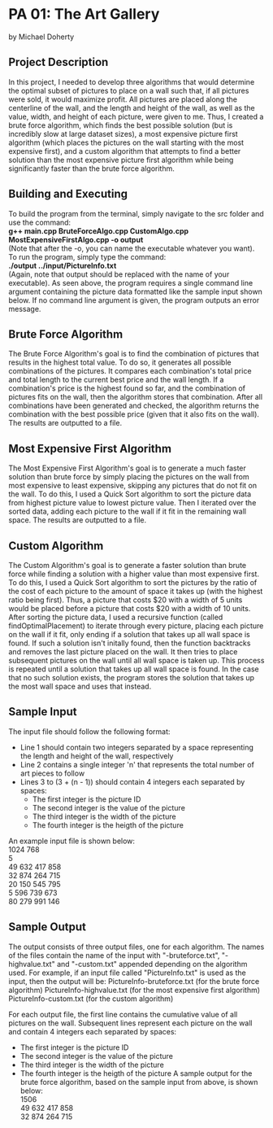 # PA 01: The Art Gallery
 by Michael Doherty

## Project Description
In this project, I needed to develop three algorithms that would determine the optimal subset of pictures to place on a wall such that, if all pictures were sold, it would maximize profit. All pictures are placed along the centerline of the wall, and the length and height of the wall, as well as the value, width, and height of each picture, were given to me. Thus, I created a brute force algorithm, which finds the best possible solution (but is incredibly slow at large dataset sizes), a most expensive picture first algorithm (which places the pictures on the wall starting with the most expensive first), and a custom algorithm that attempts to find a better solution than the most expensive picture first algorithm while being significantly faster than the brute force algorithm.

## Building and Executing
To build the program from the terminal, simply navigate to the src folder and use the command:  
**g++ main.cpp BruteForceAlgo.cpp CustomAlgo.cpp MostExpensiveFirstAlgo.cpp -o output**  
(Note that after the -o, you can name the executable whatever you want). To run the program, simply type the command:  
**./output ../input/PictureInfo.txt**  
(Again, note that output should be replaced with the name of your executable). As seen above, the program requires a single command line argument containing the picture data formatted like the sample input shown below. If no command line argument is given, the program outputs an error message.

## Brute Force Algorithm
The Brute Force Algorithm's goal is to find the combination of pictures that results in the highest total value. To do so, it generates all possible combinations of the pictures. It compares each combination's total price and total length to the current best price and the wall length. If a combination's price is the highest found so far, and the combination of pictures fits on the wall, then the algorithm stores that combination. After all combinations have been generated and checked, the algorithm returns the combination with the best possible price (given that it also fits on the wall). The results are outputted to a file.

## Most Expensive First Algorithm
The Most Expensive First Algorithm's goal is to generate a much faster solution than brute force by simply placing the pictures on the wall from most expensive to least expensive, skipping any pictures that do not fit on the wall. To do this, I used a Quick Sort algorithm to sort the picture data from highest picture value to lowest picture value. Then I iterated over the sorted data, adding each picture to the wall if it fit in the remaining wall space. The results are outputted to a file. 

## Custom Algorithm
The Custom Algorithm's goal is to generate a faster solution than brute force while finding a solution with a higher value than most expensive first. To do this, I used a Quick Sort algorithm to sort the pictures by the ratio of the cost of each picture to the amount of space it takes up (with the highest ratio being first). Thus, a picture that costs $20 with a width of 5 units would be placed before a picture that costs $20 with a width of 10 units. After sorting the picture data, I used a recursive function (called findOptimalPlacement) to iterate through every picture, placing each picture on the wall if it fit, only ending if a solution that takes up all wall space is found. If such a solution isn't initally found, then the function backtracks and removes the last picture placed on the wall. It then tries to place subsequent pictures on the wall until all wall space is taken up. This process is repeated until a solution that takes up all wall space is found. In the case that no such solution exists, the program stores the solution that takes up the most wall space and uses that instead.

## Sample Input
The input file should follow the following format:
- Line 1 should contain two integers separated by a space representing the length and height of the wall, respectively
- Line 2 contains a single integer 'n' that represents the total number of art pieces to follow
- Lines 3 to (3 + (n - 1)) should contain 4 integers each separated by spaces:
    - The first integer is the picture ID  
    - The second integer is the value of the picture  
    - The third integer is the width of the picture  
    - The fourth integer is the heigth of the picture  

An example input file is shown below:  
1024 768  
5  
49 632 417 858  
32 874 264 715  
20 150 545 795  
5 596 739 673  
80 279 991 146  

## Sample Output
The output consists of three output files, one for each algorithm. The names of the files contain the name of the input with "-bruteforce.txt", "-highvalue.txt" and "-custom.txt" appended depending on the algorithm used. For example, if an input file called "PictureInfo.txt" is used as the input, then the output will be:
PictureInfo-bruteforce.txt (for the brute force algorithm)
PictureInfo-highvalue.txt (for the most expensive first algorithm)
PictureInfo-custom.txt (for the custom algorithm)

For each output file, the first line contains the cumulative value of all pictures on the wall. Subsequent lines represent each picture on the wall and contain 4 integers each separated by spaces:
  - The first integer is the picture ID
  - The second integer is the value of the picture
  - The third integer is the width of the picture
  - The fourth integer is the heigth of the picture
A sample output for the brute force algorithm, based on the sample input from above, is shown below:  
1506  
49 632 417 858  
32 874 264 715  
